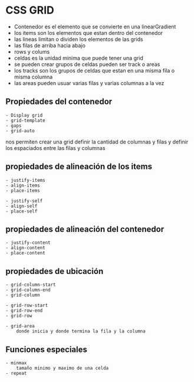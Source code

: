 # CSS GRID

 - Contenedor es el elemento que se convierte en una linearGradient
 - los items son los elementos que estan dentro del contenedor
 - las lineas limitan o dividen los elementos de las grids 
 - las filas de arriba hacia abajo
 - rows y colums
 - celdas es la unidad minima que puede tener una grid 
 - se pueden crear grupos de celdas  pueden ser track o areas 
 - los tracks son los grupos de celdas que estan en una misma fila o misma columna
 - las areas pueden usuar varias filas y varias columnas a la vez


## Propiedades del contenedor 
    - Display grid
    - grid-template
    - gaps
    - grid-auto

nos permiten crear una grid definir la cantidad de columnas y filas y definir los espaciados entre las filas y columnas


## propiedades de alineación de los items
    - justify-items
    - align-items
    - place-items

    - justify-self
    - align-self
    - place-self

## propiedades de alineación del contenedor
    - justify-content
    - align-content
    - place-content


## propiedades de ubicación
    - grid-column-start
    - grid-column-end
    - grid-column

    - grid-row-start
    - grid-row-end
    - grid-row

    - grid-area
        donde inicia y donde termina la fila y la columna


## Funciones especiales
    - minmax
        tamaño minimo y maximo de una celda
    - repeat
        

